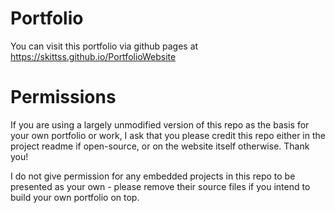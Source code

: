 # Portfolio

You can visit this portfolio via github pages at <a href="https://skittss.github.io/PortfolioWebsite">https://skittss.github.io/PortfolioWebsite<a>

# Permissions

If you are using a largely unmodified version of this repo as the basis for your own portfolio or work, I ask that you please credit this repo either in the project readme if open-source, or on the website itself otherwise. Thank you!

I do not give permission for any embedded projects in this repo to be presented as your own - please remove their source files if you intend to build your own portfolio on top.
